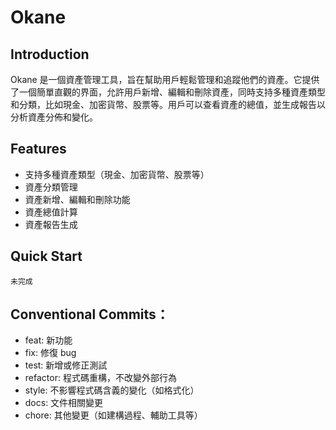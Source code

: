 # Okane
## Introduction
Okane 是一個資產管理工具，旨在幫助用戶輕鬆管理和追蹤他們的資產。它提供了一個簡單直觀的界面，允許用戶新增、編輯和刪除資產，同時支持多種資產類型和分類，比如現金、加密貨幣、股票等。用戶可以查看資產的總值，並生成報告以分析資產分佈和變化。

## Features
- 支持多種資產類型（現金、加密貨幣、股票等）
- 資產分類管理
- 資產新增、編輯和刪除功能
- 資產總值計算
- 資產報告生成

## Quick Start
```
未完成
```

## Conventional Commits：
- feat: 新功能
- fix: 修復 bug
- test: 新增或修正測試
- refactor: 程式碼重構，不改變外部行為
- style: 不影響程式碼含義的變化（如格式化）
- docs: 文件相關變更
- chore: 其他變更（如建構過程、輔助工具等）